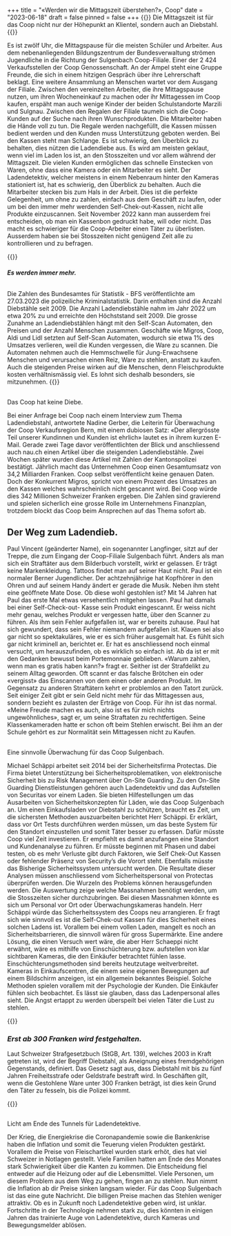 +++
title = "«Werden wir die Mittagszeit überstehen?», Coop"
date = "2023-06-18"
draft = false
pinned = false
+++
{{<lead>}} Die Mittagszeit ist für das Coop nicht nur der Höhepunkt an Klientel, sondern auch an Diebstahl. {{</lead>}}



Es ist zwölf Uhr, die Mittagspause für die meisten Schüler und Arbeiter. Aus dem nebenanliegenden Bildungszentrum der Bundesverwaltung strömen Jugendliche in die Richtung der Sulgenbach Coop-Filiale. Einer der 2 424 Verkaufsstellen der Coop Genossenschaft. An der Ampel steht eine Gruppe Freunde, die sich in einem hitzigen Gespräch über ihre Lehrerschaft beklagt. Eine weitere Ansammlung an Menschen wartet vor dem Ausgang der Filiale. Zwischen den vereinzelten Arbeiter, die ihre Mittagspause nutzen, um ihren Wocheneinkauf zu machen oder ihr Mittagessen im Coop kaufen, erspäht man auch wenige Kinder der beiden Schulstandorte Marzili und Sulgnau. Zwischen den Regalen der Filiale taumeln sich die Coop-Kunden auf der Suche nach ihren Wunschprodukten. Die Mitarbeiter haben die Hände voll zu tun. Die Regale werden nachgefüllt, die Kassen müssen bedient werden und den Kunden muss Unterstützung geboten werden. Bei den Kassen steht man Schlange. Es ist schwierig, den Überblick zu behalten, dies nützen die Ladendiebe aus. 
Es wird am meisten geklaut, wenn viel im Laden los ist, an den Stosszeiten und vor allem während der Mittagszeit. Die vielen Kunden ermöglichen das schnelle Einstecken von Waren, ohne dass eine Kamera oder ein Mitarbeiter es sieht. Der Ladendetektiv, welcher meistens in einem Nebenraum hinter den Kameras stationiert ist, hat es schwierig, den Überblick zu behalten. Auch die Mitarbeiter stecken bis zum Hals in der Arbeit. Dies ist die perfekte Gelegenheit, um ohne zu zahlen, einfach aus dem Geschäft zu laufen, oder um bei den immer mehr werdenden Self-Chek-out-Kassen, nicht alle Produkte einzuscannen. Seit November 2022 kann man ausserdem frei entscheiden, ob man ein Kassenbon gedruckt habe, will oder nicht. Das macht es schwieriger für die Coop-Arbeiter einen Täter zu überlisten. Ausserdem haben sie bei Stosszeiten nicht genügend Zeit alle zu kontrollieren und zu befragen. 

{{<box>}}

#### *Es werden immer mehr.*

![]()

Die Zahlen des Bundesamtes für Statistik - BFS veröffentlichte am 27.03.2023 die polizeiliche Kriminalstatistik. Darin enthalten sind die Anzahl Diebstähle seit 2009. Die Anzahl Ladendiebstähle nahm im Jahr 2022 um etwa 20% zu und erreichte den Höchststand seit 2009. Die grosse Zunahme an Ladendiebstählen hängt mit den Self-Scan Automaten, den Preisen und der Anzahl Menschen zusammen. Geschäfte wie Migros, Coop, Aldi und Lidl setzten auf Self-Scan Automaten, wodurch sie etwa 1% des Umsatzes verlieren, weil die Kunden vergessen, die Ware zu scannen. Die Automaten nehmen auch die Hemmschwelle für Jung-Erwachsene Menschen und verursachen einen Reiz, Ware zu stehlen, anstatt zu kaufen. Auch die steigenden Preise wirken auf die Menschen, denn Fleischprodukte kosten verhältnismässig viel. Es lohnt sich deshalb besonders, sie mitzunehmen.
{{</box>}}

## 
Das Coop hat keine Diebe. 


Bei einer Anfrage bei Coop nach einem Interview zum Thema Ladendiebstahl, antwortete Nadine Gerber, die Leiterin für Überwachung der Coop Verkaufsregion Bern, mit einem dubiosen Satz: «Der allergrösste Teil unserer Kundinnen und Kunden ist ehrlich» lautet es in ihrem kurzen E-Mail. Gerade zwei Tage davor veröffentlichten der Blick und anschliessend auch nau.ch einen Artikel über die steigenden Ladendiebstähle. Zwei Wochen später wurden diese Artikel mit Zahlen der Kantonspolizei bestätigt. 
Jährlich macht das Unternehmen Coop einen Gesamtumsatz von 34,2 Milliarden Franken. Coop selbst veröffentlicht keine genauen Daten. Doch der Konkurrent Migros, spricht von einem Prozent des Umsatzes an den Kassen welches wahrscheinlich nicht gescannt wird. Bei Coop würde dies 342 Millionen Schweizer Franken ergeben. Die Zahlen sind gravierend und spielen sicherlich eine grosse Rolle im Unternehmens Finanzplan, trotzdem blockt das Coop beim Ansprechen auf das Thema sofort ab.



## Der Weg zum Ladendieb. 


Paul Vincent (geänderter Name), ein sogenannter Langfinger, sitzt auf der Treppe, die zum Eingang der Coop-Filiale Sulgenbach führt.  Anders als man sich ein Straftäter aus dem Bilderbuch vorstellt, wirkt er gelassen. Er trägt keine Markenkleidung. Tattoos findet man auf seiner Haut nicht. Paul ist ein normaler Berner Jugendlicher. Der achtzehnjährige hat Kopfhörer in den Ohren und auf seinem Handy ändert er gerade die Musik. Neben ihm steht eine geöffnete Mate Dose. Ob diese wohl gestohlen ist? Mit 14 Jahren hat Paul das erste Mal etwas versehentlich mitgehen lassen. Paul hat damals bei einer Self-Check-out- Kasse sein Produkt eingescannt. Er weiss nicht mehr genau, welches Produkt er vergessen hatte, über den Scanner zu führen. Als ihm sein Fehler aufgefallen ist, war er bereits zuhause. Paul hat sich gewundert, dass sein Fehler niemandem aufgefallen ist. Klauen sei also gar nicht so spektakuläres, wie er es sich früher ausgemalt hat. Es fühlt sich gar nicht kriminell an, berichtet er. Er hat es anschliessend noch einmal versucht, um herauszufinden, ob es wirklich so einfach ist. Ab da ist er mit den Gedanken bewusst beim Portemonnaie geblieben. «Warum zahlen, wenn man es gratis haben kann?» fragt er. Seither ist der Strafdelikt zu seinem Alltag geworden. Oft scannt er das falsche Brötchen ein oder «vergisst» das Einscannen von dem einen oder anderen Produkt.
Im Gegensatz zu anderen Straftätern kehrt er problemlos an den Tatort zurück. Seit einiger Zeit gibt er sein Geld nicht mehr für das Mittagessen aus, sondern bezieht es zulasten der Erträge von Coop. Für ihn ist das normal. «Meine Freude machen es auch, also ist es für mich nichts ungewöhnliches», sagt er, um seine Straftaten zu rechtfertigen. Seine Klassenkameraden hatte er schon oft beim Stehlen erwischt. Bei ihm an der Schule gehört es zur Normalität sein Mittagessen nicht zu Kaufen. 

## 
Eine sinnvolle Überwachung für das Coop Sulgenbach. 


Michael Schäppi arbeitet seit 2014 bei der Sicherheitsfirma Protectas. Die Firma bietet Unterstützung bei Sicherheitsproblematiken, von elektronische Sicherheit bis zu Risk Management über On-Site Guarding. Zu den On-Site Guarding Dienstleistungen gehören auch Ladendetektiv und das Aufstellen von Securitas vor einem Laden. Sie bieten Hilfestellungen um das Ausarbeiten von Sicherheitskonzepten für Läden, wie das Coop Sulgenbach an. 
Um einen Einkaufsladen vor Diebstahl zu schützen, braucht es Zeit, um die sichersten Methoden auszuarbeiten berichtet Herr Schäppi. Er erklärt, dass vor Ort Tests durchführen werden müssen, um das beste System für den Standort einzustellen und somit Täter besser zu erfassen. Dafür müsste Coop viel Zeit investieren. Er empfiehlt es damit anzufangen eine Standort und Kundenanalyse zu führen. Er müsste beginnen mit Phasen und dabei testen, ob es mehr Verluste gibt durch Faktoren, wie Self Chek-Out Kassen oder fehlender Präsenz von Security’s die Vorort steht. Ebenfalls müsste das Bisherige Sicherheitssystem untersucht werden. Die Resultate dieser Analysen müssen anschliessend vom Sicherheitspersonal von Protectas überprüfen werden. Die Wurzeln des Problems können herausgefunden werden. Die Auswertung zeige welche Massnahmen benötigt werden, um die Stosszeiten sicher durchzubringen. Bei diesen Massnahmen könnte es sich um Personal vor Ort oder Überwachungskameras handeln. 
Herr Schäppi würde das Sicherheitssystem des Coops neu arrangieren. Er fragt sich wie sinnvoll es ist die Self-Chek-out Kassen für dies Sicherheit eines solchen Ladens ist. Vorallem bei einem vollen Laden, mangelt es noch an Sicherheitsbarrieren, die sinnvoll wären für gross Supermärkte. Eine andere Lösung, die einen Versuch wert wäre, die aber Herr Schaeppi nicht erwähnt, wäre es mithilfe von Einschüchterung bzw. aufstellen von klar sichtbaren Kameras, die den Einkäufer betrachtet fühlen lasse.  Einschüchterungsmethoden sind bereits heutzutage weitverbreitet. Kameras in Einkaufscentren, die einem seine eigenen Bewegungen auf einem Bildschirm anzeigen, ist ein allgemein bekanntes Beispiel. Solche Methoden spielen vorallem mit der Psychologie der Kunden. Die Einkäufer fühlen sich beobachtet. Es lässt sie glauben, dass das Ladenpersonal alles sieht. Die Angst ertappt zu werden überspeilt bei vielen Täter die Lust zu stehlen. 

{{<box>}}

### *Erst ab 300 Franken wird festgehalten.* 


Laut Schweizer Strafgesetzbuch (StGB, Art. 139), welches 2003 in Kraft getreten ist, wird der Begriff Diebstahl, als Aneignung eines fremdgehörigen Gegenstands, definiert. Das Gesetz sagt aus, dass Diebstahl mit bis zu fünf Jahren Freiheitsstrafe oder Geldstrafe bestraft wird. In Geschäften gilt, wenn die Gestohlene Ware unter 300 Franken beträgt, ist dies kein Grund den Täter zu fesseln, bis die Polizei kommt. 

{{</box>}}

## 
Licht am Ende des Tunnels für Ladendetektive. 


Der Krieg, die Energiekrise die Coronapandemie sowie die Bankenkrise haben die Inflation und somit die Teuerung vielen Produkten gestärkt. Vorallem die Preise von Fleischartikel wurden stark erhöt, dies hat viel Schweizer in Notlagen gestellt. Viele Familien hatten am Ende des Monates stark Schwierigkeit über die Kanten zu kommen. Die Entscheidung fiel entweder auf die Heizung oder auf die Lebensmittel. Viele Personen, um diesem Problem aus dem Weg zu gehen, fingen an zu stehlen. Nun nimmt die Inflation ab dir Preise sinken langsam wieder. Für das Coop Sulgenbach ist das eine gute Nachricht. Die billigen Preise machen das Stehlen weniger attraktiv. 
Ob es in Zukunft noch Ladendetektive geben wird, ist unklar. Fortschritte in der Technologie nehmen stark zu, dies könnten in einigen Jahren das trainierte Auge von Ladendetektive, durch Kameras und Bewegungsmelder ablösen.